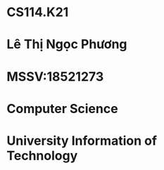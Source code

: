 # CS114.K21
# Lê Thị Ngọc Phương
# MSSV:18521273
# Computer Science
# University Information of Technology
